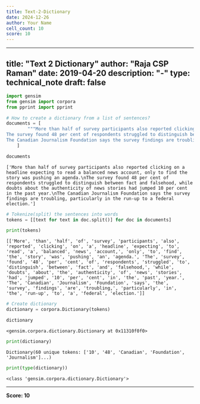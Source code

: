 ```yaml
---
title: Text-2-Dictionary
date: 2024-12-26
author: Your Name
cell_count: 10
score: 10
---
```


---
title: "Text 2 Dictionary"
author: "Raja CSP Raman"
date: 2019-04-20
description: "-"
type: technical_note
draft: false
---

```python
import gensim
from gensim import corpora
from pprint import pprint
```


```python
# How to create a dictionary from a list of sentences?
documents = [
        """More than half of survey participants also reported clicking on a headline expecting to read a balanced news account, only to find the story was pushing an agenda.
The survey found 48 per cent of respondents struggled to distinguish between fact and falsehood, while doubts about the authenticity of news stories had jumped 10 per cent in the past year.
The Canadian Journalism Foundation says the survey findings are troubling, particularly in the run-up to a federal election."""
    ]
```


```python
documents
```




    ['More than half of survey participants also reported clicking on a headline expecting to read a balanced news account, only to find the story was pushing an agenda.\nThe survey found 48 per cent of respondents struggled to distinguish between fact and falsehood, while doubts about the authenticity of news stories had jumped 10 per cent in the past year.\nThe Canadian Journalism Foundation says the survey findings are troubling, particularly in the run-up to a federal election.']




```python
# Tokenize(split) the sentences into words
tokens = [[text for text in doc.split()] for doc in documents]
```


```python
print(tokens)
```

    [['More', 'than', 'half', 'of', 'survey', 'participants', 'also', 'reported', 'clicking', 'on', 'a', 'headline', 'expecting', 'to', 'read', 'a', 'balanced', 'news', 'account,', 'only', 'to', 'find', 'the', 'story', 'was', 'pushing', 'an', 'agenda.', 'The', 'survey', 'found', '48', 'per', 'cent', 'of', 'respondents', 'struggled', 'to', 'distinguish', 'between', 'fact', 'and', 'falsehood,', 'while', 'doubts', 'about', 'the', 'authenticity', 'of', 'news', 'stories', 'had', 'jumped', '10', 'per', 'cent', 'in', 'the', 'past', 'year.', 'The', 'Canadian', 'Journalism', 'Foundation', 'says', 'the', 'survey', 'findings', 'are', 'troubling,', 'particularly', 'in', 'the', 'run-up', 'to', 'a', 'federal', 'election.']]



```python
# Create dictionary
dictionary = corpora.Dictionary(tokens)
```


```python
dictionary
```




    <gensim.corpora.dictionary.Dictionary at 0x11310f0f0>




```python
print(dictionary)
```

    Dictionary(60 unique tokens: ['10', '48', 'Canadian', 'Foundation', 'Journalism']...)



```python
print(type(dictionary))
```

    <class 'gensim.corpora.dictionary.Dictionary'>



---
**Score: 10**